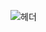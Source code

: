 
![헤더](https://capsule-render.vercel.app/api?type=egg&height=300&color=gradient&text=이게뭐지-nl-징그럽다,,,&fontSize=38&fontAlign=29&fontAlignY=20)
